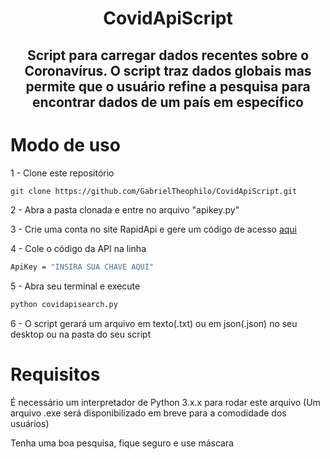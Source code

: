 <h1 align="center"> CovidApiScript </h1>
<h2 align="center">Script para carregar dados recentes sobre o Coronavírus. O script traz dados globais mas permite que o usuário refine a pesquisa para encontrar dados de um país em específico</h2>

###

# Modo de uso 
 1 - Clone este repositório
 ```bash
 git clone https://github.com/GabrielTheophilo/CovidApiScript.git
 ```

 2 - Abra a pasta clonada e entre no arquivo "apikey.py"
 
 3 - Crie uma conta no site RapidApi e gere um código de acesso [aqui](https://rapidapi.com/api-sports/api/covid-193/)

 4 - Cole o código da API na linha
 ```bash
 ApiKey = "INSIRA SUA CHAVE AQUI"
 ```
 5 - Abra seu terminal e execute
 ```bash
 python covidapisearch.py
 ```

 6 - O script gerará um arquivo em texto(.txt) ou em json(.json) no seu desktop ou na pasta do seu script

 # Requisitos
 É necessário um interpretador de Python 3.x.x para rodar este arquivo
 (Um arquivo .exe será disponibilizado em breve para a comodidade dos usuários)

Tenha uma boa pesquisa, fique seguro e use máscara
